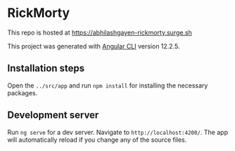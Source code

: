 # RickMorty

This repo is hosted at https://abhilashgayen-rickmorty.surge.sh

This project was generated with [Angular CLI](https://github.com/angular/angular-cli) version 12.2.5.

## Installation steps

Open the `../src/app` and run `npm install` for installing the necessary packages.

## Development server

Run `ng serve` for a dev server. Navigate to `http://localhost:4200/`. The app will automatically reload if you change any of the source files.

